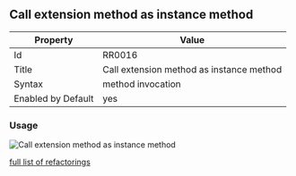 ## Call extension method as instance method

Property | Value
--- | --- 
Id | RR0016
Title | Call extension method as instance method
Syntax | method invocation
Enabled by Default | yes

### Usage

![Call extension method as instance method](../../images/refactorings/CallExtensionMethodAsInstanceMethod.png)

[full list of refactorings](Refactorings.md)
